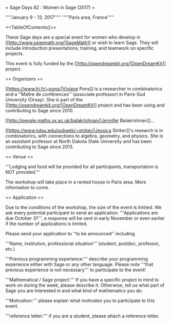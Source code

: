 = Sage Days 82 : Women in Sage (2017) =

'''''January 9 - 13, 2017'''''
'''''Paris area, France'''''

<<TableOfContents()>>

These Sage days are a special event for women who develop in [[http://www.sagemath.org/|SageMath]] or wish to learn Sage. They will include introduction presentations, training,  and teamwork on
specific projects.

This event is fully funded by the [[http://opendreamkit.org/|OpenDreamKit]] project.

== Organizers ==

[[https://www.lri.fr/~pons/|Viviane Pons]] is a researcher in combinatorics and a ''Maître de conférences'' (associate professor) in Paris-Sud University (Orsay). She is
part of the [[http://opendreamkit.org/|OpenDreamKit]] project and has been using and contributing to Sage since 2010. 

[[http://people.maths.ox.ac.uk/balakrishnan/|Jennifer Balakrishnan]]...

[[https://www.ndsu.edu/pubweb/~striker/|Jessica Striker]]'s research is in combinatorics, with connections to algebra, geometry, and physics. She is an assistant professor at North Dakota State University and has been contributing to Sage since 2013.

== Venue ==

'''Lodging and food will be provided for all participants, transportation is NOT provided.'''

The workshop will take place in a rented house in Paris area. More information to come.

== Application ==

Due to the conditions of the workshop, the size of the event is limited. We ask every potential participant to send an application. '''Applications are due October 31''', a response will be sent in early November or even earlier if the number of applications is limited.

Please send your application to ''to be announced'' including

'''Name, institution, professional situation''' (student, postdoc, professor, etc.)

'''Previous programming experience:''' describe your programming experience either with Sage or any other language. Please note '''that previous
experience is not necessary''' to participate to the event!

'''Mathematical / Sage project:''' If you have a specific project in mind to work on during the week, please describe it. Otherwise, tell us what part
of Sage you are interested in and what kind of mathematics you do.

'''Motivation:''' please explain what motivates you to participate to this event.

'''reference letter:''' if you are a student, please attach a reference letter.
